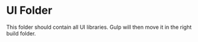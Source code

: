 # UI Folder

This folder should contain all UI libraries. 
Gulp will then move it in the right build folder.